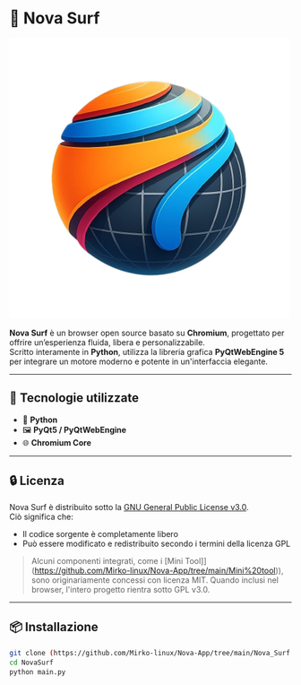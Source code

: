 # 🚀 Nova Surf

![Logo di Nova Surf](photo_2025-04-09_11-31-55.png)


**Nova Surf** è un browser open source basato su **Chromium**, progettato per offrire un’esperienza fluida, libera e personalizzabile.  
Scritto interamente in **Python**, utilizza la libreria grafica **PyQtWebEngine 5** per integrare un motore moderno e potente in un'interfaccia elegante.

---

## 🧰 Tecnologie utilizzate

- 🐍 **Python**
- 🖼️ **PyQt5 / PyQtWebEngine**
- 🌐 **Chromium Core**

---

## 🔒 Licenza

Nova Surf è distribuito sotto la [GNU General Public License v3.0](https://www.gnu.org/licenses/gpl-3.0.html).  
Ciò significa che:
- Il codice sorgente è completamente libero
- Può essere modificato e redistribuito secondo i termini della licenza GPL

> Alcuni componenti integrati, come i [Mini Tool]](https://github.com/Mirko-linux/Nova-App/tree/main/Mini%20tool)), sono originariamente concessi con licenza MIT. Quando inclusi nel browser, l'intero progetto rientra sotto GPL v3.0.

---

## 📦 Installazione

```bash
git clone (https://github.com/Mirko-linux/Nova-App/tree/main/Nova_Surf.git
cd NovaSurf
python main.py

